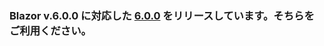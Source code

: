 ### Blazor v.6.0.0 に対応した [6.0.0](https://github.com/jsakamoto/self-learning-materials-for-blazor-jp/releases/tag/doc%2F6.0.0) をリリースしています。そちらをご利用ください。